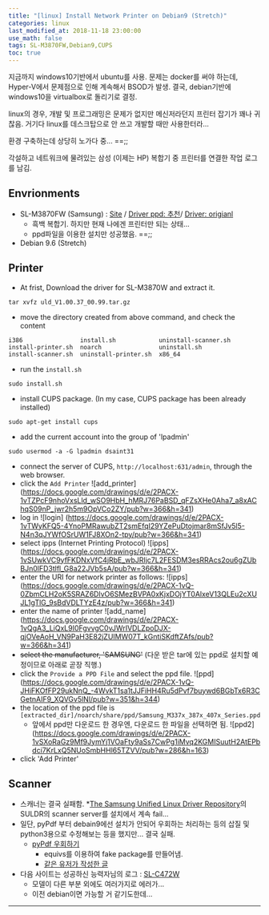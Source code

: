 ```yaml
---
title: "[linux] Install Network Printer on Debian9 (Stretch)"
categories: linux
last_modified_at: 2018-11-18 23:00:00
use_math: false
tags: SL-M3870FW,Debian9,CUPS
toc: true
---
```


지금까지 windows10기반에서 ubuntu를 사용.
문제는 docker를 써야 하는데, Hyper-V에서 문제점으로 인해 계속해서 BSOD가 발생. 
결국, debian기반에 windows10을 virtualbox로 돌리기로 결정.

linux의 경우, 개발 및 프로그래밍은 문제가 없지만 메신저라던지 프린터 잡기가 꽤나 귀찮음.
거기다 linux를 데스크탑으로 안 쓰고 개발할 때만 사용한터라... 

환경 구축하는데 상당히 노가다 중...
==;;

각설하고 네트워크에 물려있는 삼성 (이제는 HP) 복합기 중 프린터를 연결한 작업 로그를 남김.

## Envrionments

* SL-M3870FW (Samsung) : [Site](https://www.samsung.com/sec/support/model/SL-M3870FW/) / [Driver ppd: 추천](http://www.openprinting.org/ppd-o-matic.php?driver=Postscript-Samsung&printer=Samsung-M337x_387x_407x&show=0)/ [Driver: origianl](http://org.downloadcenter.samsung.com/downloadfile/ContentsFile.aspx?CDSite=UNI_SEC&CttFileID=6354058&CDCttType=DR&ModelType=N&ModelName=SL-M3870FW&VPath=DR/201512/20151216092311577/uld_V1.00.37_00.99.tar.gz&OriginYN=N)
  * 흑백 복합기. 하지만 현재 나에겐 프린터만 되는 상태...
  * ppd파일을 이용한 설치만 성공했음. ==;;
* Debian 9.6 (Stretch) 


## Printer

* At frist, Download the driver for SL-M3870W and extract it.
```
tar xvfz uld_V1.00.37_00.99.tar.gz
```
* move the directory created from above command, and check the content
```
i386                install.sh            uninstall-scanner.sh
install-printer.sh  noarch                uninstall.sh
install-scanner.sh  uninstall-printer.sh  x86_64
```
* run the `install.sh`
```
sudo install.sh
```

* install CUPS package. (In my case, CUPS package has been already installed)
```
sudo apt-get install cups
```

* add the current account into the group of 'lpadmin'
```
sudo usermod -a -G lpadmin dsaint31
```

* connect the server of CUPS, `http://localhost:631/admin`, through the web browser.
* click the `Add Printer`
![add_printer] (https://docs.google.com/drawings/d/e/2PACX-1vTZPcF9nhoVxsLld_wSO9HbH_hMRJ76PaBSD_qFZsXHe0Aha7_a8xAChqS09nP_jwr2h5m9OpVCo2ZY/pub?w=366&h=341)
* log in
![login] (https://docs.google.com/drawings/d/e/2PACX-1vTWyKFQ5-4YnoPMRawubZT2smEfqI29YZePuDtojmar8mSfJv5l5-N4n3qJYWfOSrUW1FJ8XOn2-tpy/pub?w=366&h=341)
* select ipps (Internet Printing Protocol)
![ipps] (https://docs.google.com/drawings/d/e/2PACX-1vSUwkVC9yfFKDNxVfC4jRbE_wbJRIjc7L2FESDM3esRRAcs2ou6gZUbBJn0lFD3tlfl_G8a22JVb5sA/pub?w=366&h=341)
* enter the URI for network printer as follows:
![ipps] (https://docs.google.com/drawings/d/e/2PACX-1vQ-0ZbmCLH2oK5SRAZ6DlvO6SMezBVPA0xKjxDOjYT0AlxeV13QLEu2cXUJL1gTlG_9sBdVDLTYzE4z/pub?w=366&h=341) 
* enter the name of printer 
![add_name] (https://docs.google.com/drawings/d/e/2PACX-1vQgA3_LiQxL9I0FgvvgC0vJWrIVDLZpoDJX-qjOVeAoH_VN9PaH3E82jZUIMW07T_kGntiSKdftZAfs/pub?w=366&h=341)
* ~~select the manufacturer, 'SAMSUNG'~~ (다운 받은 tar에 있는 ppd로 설치할 예정이므로 아래로 곧장 직행.)
* click the `Provide a PPD File` and select the ppd file.
![ppd] (https://docs.google.com/drawings/d/e/2PACX-1vQ-JHiFKOfFP29ukNnQ_-4WvkT1sa1tJJFiHH4Ru5dPvf7buywd6BGbTx6R3CGetnAIF9_XQVGv5lNl/pub?w=351&h=344)
* the location of the ppd file is `[extracted_dir]/noarch/share/ppd/Samsung_M337x_387x_407x_Series.ppd`
  * 앞에서 ppd만 다운로드 한 경우엔, 다운로드 한 파일을 선택하면 됨.
![ppd2] (https://docs.google.com/drawings/d/e/2PACX-1vSXoRaGz9Mf9JymYj1VOaFty9aSs7CwPg1iMvq2KGMISuutH2AtEPbdci7KrLxQ5NUoSmbHHl65TZVV/pub?w=286&h=163)
* click 'Add Printer'


## Scanner

* 스캐너는 결국 실패함. 
*[The Samsung Unified Linux Driver Repository](https://www.bchemnet.com/suldr/index.html)의 SULDR의 scanner server를 설치에서 계속 fail...
* 일단, pyPdf 부터 debain9에선 설치가 안되어 우회하는 처리하는 등의 삽질 및 python3용으로 수정해보는 등을 했지만... 결국 실패.
  * [pyPdf 우회하기](http://zeroheure.info/how-to-install-odoo-on-latest-debian-ubuntu-without-python-pypdf-dependency/)
     * equivs를 이용하여 fake package를 만들어냄.
     * [같은 유저가 작성한 글](https://github.com/odoo/odoo/issues/17002)
* 다음 사이트는 성공하신 능력자님의 로그 : [SL-C472W](https://www.chungah.kr/sl-c472w_on_linux/)
  * 모델이 다른 부분 외에도 여러가지로 에러가...
  * 이전 debian이면 가능할 거 같기도한데... 
---
